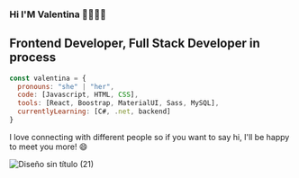 ### Hi I'M Valentina 👋👩🏼‍💻

## Frontend Developer, Full Stack Developer in process


```javascript
const valentina = {
  pronouns: "she" | "her",
  code: [Javascript, HTML, CSS],
  tools: [React, Boostrap, MaterialUI, Sass, MySQL],
  currentlyLearning: [C#, .net, backend]
}
```

<!--
**valenmarenda/valenmarenda** is a ✨ _special_ ✨ repository because its `README.md` (this file) appears on your GitHub profile.




Here are some ideas to get you started:

- 🔭 I’m currently working on ...
- 🌱 I’m currently learning ...
- 👯 I’m looking to collaborate on ...
- 🤔 I’m looking for help with ...
- 💬 Ask me about ...
- 📫 How to reach me: ...
- 😄 Pronouns: ...
- ⚡ Fun fact: ...
-->
I love connecting with different people so if you want to say hi, I'll be happy to meet you more! 😄

![Diseño sin título (21)](https://user-images.githubusercontent.com/77030740/120491936-09ad6e80-c390-11eb-914c-1ec63a8dd8ed.png)
